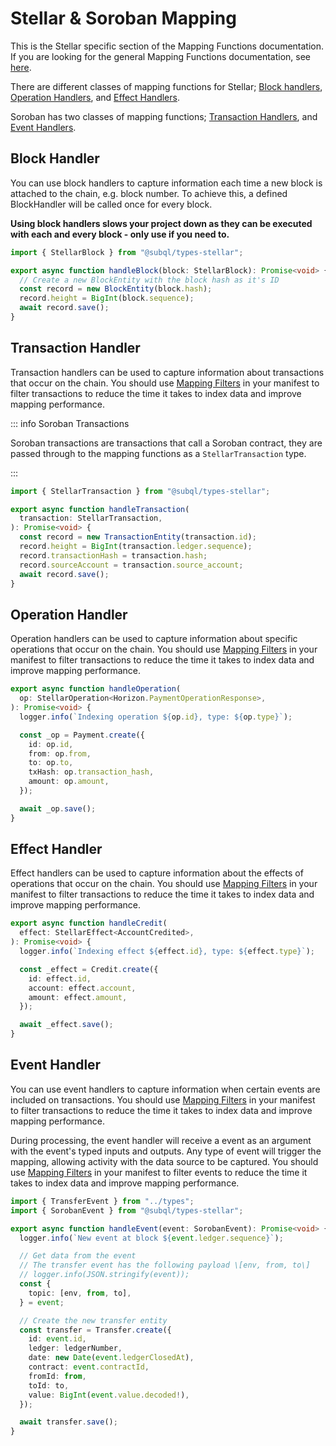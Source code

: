 # Stellar & Soroban Mapping

This is the Stellar specific section of the Mapping Functions documentation. If you are looking for the general Mapping Functions documentation, see [here](../).

There are different classes of mapping functions for Stellar; [Block handlers](#block-handler), [Operation Handlers](#operation-handler), and [Effect Handlers](#effect-handler).

Soroban has two classes of mapping functions; [Transaction Handlers](#transaction-handler), and [Event Handlers](#event-handler).

## Block Handler

You can use block handlers to capture information each time a new block is attached to the chain, e.g. block number. To achieve this, a defined BlockHandler will be called once for every block.

**Using block handlers slows your project down as they can be executed with each and every block - only use if you need to.**

```ts
import { StellarBlock } from "@subql/types-stellar";

export async function handleBlock(block: StellarBlock): Promise<void> {
  // Create a new BlockEntity with the block hash as it's ID
  const record = new BlockEntity(block.hash);
  record.height = BigInt(block.sequence);
  await record.save();
}
```

## Transaction Handler

Transaction handlers can be used to capture information about transactions that occur on the chain. You should use [Mapping Filters](../../manifest/chain-specific/stellar.md#mapping-handlers-and-filters) in your manifest to filter transactions to reduce the time it takes to index data and improve mapping performance.

::: info Soroban Transactions

Soroban transactions are transactions that call a Soroban contract, they are passed through to the mapping functions as a `StellarTransaction` type.

:::

```ts
import { StellarTransaction } from "@subql/types-stellar";

export async function handleTransaction(
  transaction: StellarTransaction,
): Promise<void> {
  const record = new TransactionEntity(transaction.id);
  record.height = BigInt(transaction.ledger.sequence);
  record.transactionHash = transaction.hash;
  record.sourceAccount = transaction.source_account;
  await record.save();
}
```

## Operation Handler

Operation handlers can be used to capture information about specific operations that occur on the chain. You should use [Mapping Filters](../../manifest/chain-specific/stellar.md#mapping-handlers-and-filters) in your manifest to filter transactions to reduce the time it takes to index data and improve mapping performance.

```ts
export async function handleOperation(
  op: StellarOperation<Horizon.PaymentOperationResponse>,
): Promise<void> {
  logger.info(`Indexing operation ${op.id}, type: ${op.type}`);

  const _op = Payment.create({
    id: op.id,
    from: op.from,
    to: op.to,
    txHash: op.transaction_hash,
    amount: op.amount,
  });

  await _op.save();
}
```

## Effect Handler

Effect handlers can be used to capture information about the effects of operations that occur on the chain. You should use [Mapping Filters](../../manifest/chain-specific/stellar.md#mapping-handlers-and-filters) in your manifest to filter transactions to reduce the time it takes to index data and improve mapping performance.

```ts
export async function handleCredit(
  effect: StellarEffect<AccountCredited>,
): Promise<void> {
  logger.info(`Indexing effect ${effect.id}, type: ${effect.type}`);

  const _effect = Credit.create({
    id: effect.id,
    account: effect.account,
    amount: effect.amount,
  });

  await _effect.save();
}
```

## Event Handler

You can use event handlers to capture information when certain events are included on transactions. You should use [Mapping Filters](../../manifest/chain-specific/stellar.md#mapping-handlers-and-filters) in your manifest to filter transactions to reduce the time it takes to index data and improve mapping performance.

During processing, the event handler will receive a event as an argument with the event's typed inputs and outputs. Any type of event will trigger the mapping, allowing activity with the data source to be captured. You should use [Mapping Filters](../../manifest/chain-specific/stellar.md#mapping-handlers-and-filters) in your manifest to filter events to reduce the time it takes to index data and improve mapping performance.

```ts
import { TransferEvent } from "../types";
import { SorobanEvent } from "@subql/types-stellar";

export async function handleEvent(event: SorobanEvent): Promise<void> {
  logger.info(`New event at block ${event.ledger.sequence}`);

  // Get data from the event
  // The transfer event has the following payload \[env, from, to\]
  // logger.info(JSON.stringify(event));
  const {
    topic: [env, from, to],
  } = event;

  // Create the new transfer entity
  const transfer = Transfer.create({
    id: event.id,
    ledger: ledgerNumber,
    date: new Date(event.ledgerClosedAt),
    contract: event.contractId,
    fromId: from,
    toId: to,
    value: BigInt(event.value.decoded!),
  });

  await transfer.save();
}
```
